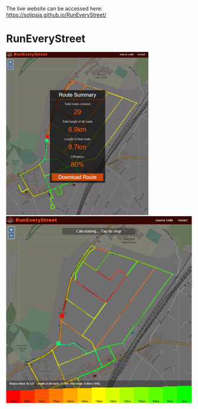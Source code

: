 The live website can be accessed here: https://solipsia.github.io/RunEveryStreet/
# RunEveryStreet
![Download GPX](/docs/DownloadRoute.png)
![Download GPX](/docs/Calculating.png)